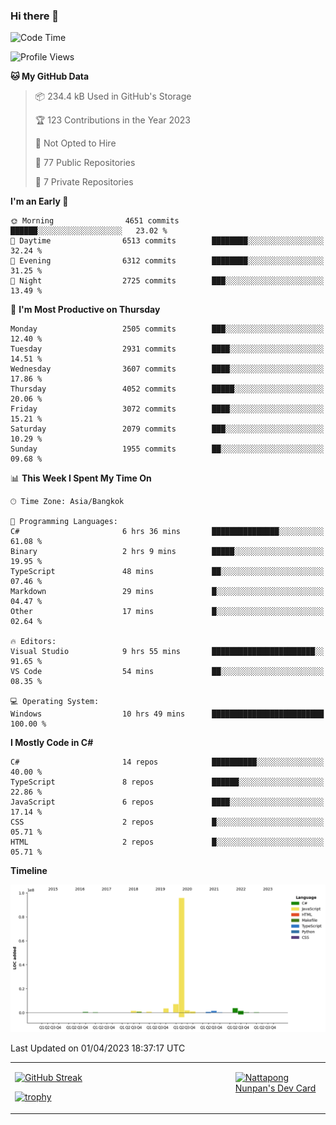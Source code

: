 ### Hi there 👋

<!--START_SECTION:waka-->
![Code Time](http://img.shields.io/badge/Code%20Time-512%20hrs%2050%20mins-blue)

![Profile Views](http://img.shields.io/badge/Profile%20Views-0-blue)

**🐱 My GitHub Data** 

> 📦 234.4 kB Used in GitHub's Storage 
 > 
> 🏆 123 Contributions in the Year 2023
 > 
> 🚫 Not Opted to Hire
 > 
> 📜 77 Public Repositories 
 > 
> 🔑 7 Private Repositories 
 > 
**I'm an Early 🐤** 

```text
🌞 Morning                4651 commits        ██████░░░░░░░░░░░░░░░░░░░   23.02 % 
🌆 Daytime                6513 commits        ████████░░░░░░░░░░░░░░░░░   32.24 % 
🌃 Evening                6312 commits        ████████░░░░░░░░░░░░░░░░░   31.25 % 
🌙 Night                  2725 commits        ███░░░░░░░░░░░░░░░░░░░░░░   13.49 % 
```
📅 **I'm Most Productive on Thursday** 

```text
Monday                   2505 commits        ███░░░░░░░░░░░░░░░░░░░░░░   12.40 % 
Tuesday                  2931 commits        ████░░░░░░░░░░░░░░░░░░░░░   14.51 % 
Wednesday                3607 commits        ████░░░░░░░░░░░░░░░░░░░░░   17.86 % 
Thursday                 4052 commits        █████░░░░░░░░░░░░░░░░░░░░   20.06 % 
Friday                   3072 commits        ████░░░░░░░░░░░░░░░░░░░░░   15.21 % 
Saturday                 2079 commits        ███░░░░░░░░░░░░░░░░░░░░░░   10.29 % 
Sunday                   1955 commits        ██░░░░░░░░░░░░░░░░░░░░░░░   09.68 % 
```


📊 **This Week I Spent My Time On** 

```text
🕑︎ Time Zone: Asia/Bangkok

💬 Programming Languages: 
C#                       6 hrs 36 mins       ███████████████░░░░░░░░░░   61.08 % 
Binary                   2 hrs 9 mins        █████░░░░░░░░░░░░░░░░░░░░   19.95 % 
TypeScript               48 mins             ██░░░░░░░░░░░░░░░░░░░░░░░   07.46 % 
Markdown                 29 mins             █░░░░░░░░░░░░░░░░░░░░░░░░   04.47 % 
Other                    17 mins             █░░░░░░░░░░░░░░░░░░░░░░░░   02.64 % 

🔥 Editors: 
Visual Studio            9 hrs 55 mins       ███████████████████████░░   91.65 % 
VS Code                  54 mins             ██░░░░░░░░░░░░░░░░░░░░░░░   08.35 % 

💻 Operating System: 
Windows                  10 hrs 49 mins      █████████████████████████   100.00 % 
```

**I Mostly Code in C#** 

```text
C#                       14 repos            ██████████░░░░░░░░░░░░░░░   40.00 % 
TypeScript               8 repos             ██████░░░░░░░░░░░░░░░░░░░   22.86 % 
JavaScript               6 repos             ████░░░░░░░░░░░░░░░░░░░░░   17.14 % 
CSS                      2 repos             █░░░░░░░░░░░░░░░░░░░░░░░░   05.71 % 
HTML                     2 repos             █░░░░░░░░░░░░░░░░░░░░░░░░   05.71 % 
```



**Timeline**

![Lines of Code chart](https://raw.githubusercontent.com/aixasz/aixasz/main/assets/bar_graph.png)


 Last Updated on 01/04/2023 18:37:17 UTC
<!--END_SECTION:waka-->

<table>
<tr>
<td width="70%" valign="top">
 
 [![GitHub Streak](http://github-readme-streak-stats.herokuapp.com?user=aixasz&theme=github-dark&hide_border=true&date_format=%5BY%20%5DM%20j)](https://git.io/streak-stats)

 [![trophy](https://github-profile-trophy.vercel.app/?username=aixasz&theme=onedark)](https://github.com/ryo-ma/github-profile-trophy)
 </td>
<td width="30%" valign="top">
 
<a href="https://app.daily.dev/aixasz"><img src="https://api.daily.dev/devcards/403207936e6547c9a85ea449e9f3abe8.png?r=re8" alt="Nattapong Nunpan's Dev Card"/></a>

 </td>
</tr>
</table>
 
